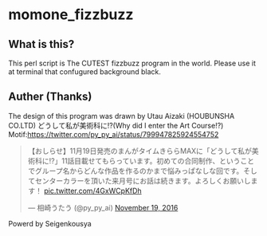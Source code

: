# momone_fizzbuzz
## What is this?
This perl script is The CUTEST fizzbuzz program in the world.
Please use it at terminal that confugured background black.  

## Auther (Thanks)
The design of this program was drawn by Utau Aizaki (HOUBUNSHA CO.LTD) どうして私が美術科に!?(Why did I enter the Art Course!?)   
Motif:https://twitter.com/py_py_ai/status/799947825924554752  

<blockquote class="twitter-tweet"><p lang="ja" dir="ltr">【おしらせ】11月19日発売のまんがタイムきららMAXに「どうして私が美術科に!?」11話目載せてもらっています。初めての合同制作、ということでグループ名からどんな作品を作るのかまで悩みっぱなしな回です。そしてセンターカラーを頂いた来月号にお話は続きます。よろしくお願いします！ <a href="https://t.co/4GxWCpKfDh">pic.twitter.com/4GxWCpKfDh</a></p>&mdash; 相崎うたう (@py_py_ai) <a href="https://twitter.com/py_py_ai/status/799947825924554752?ref_src=twsrc%5Etfw">November 19, 2016</a></blockquote> <script async src="https://platform.twitter.com/widgets.js" charset="utf-8"></script>   

Powerd by Seigenkousya
